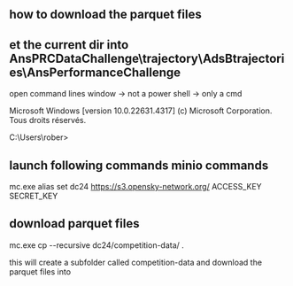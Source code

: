 ## how to download the parquet files

## et the current dir into AnsPRCDataChallenge\trajectory\AdsBtrajectories\AnsPerformanceChallenge

open command lines window -> not a power shell -> only a cmd

Microsoft Windows [version 10.0.22631.4317]
(c) Microsoft Corporation. Tous droits réservés.

C:\Users\rober>

## launch following commands minio commands

mc.exe alias set dc24   https://s3.opensky-network.org/   ACCESS_KEY SECRET_KEY

## download parquet files

mc.exe cp --recursive dc24/competition-data/  .

this will create a subfolder called competition-data and download the parquet files into